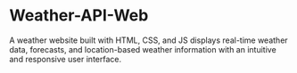 # Weather-API-Web
A weather website built with HTML, CSS, and JS displays real-time weather data, forecasts, and location-based weather information with an intuitive and responsive user interface.
